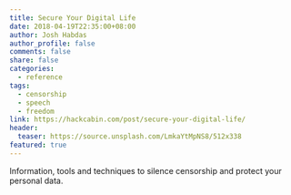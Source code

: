 ```yaml
---
title: Secure Your Digital Life
date: 2018-04-19T22:35:00+08:00
author: Josh Habdas
author_profile: false
comments: false
share: false
categories:
  - reference
tags:
  - censorship
  - speech
  - freedom
link: https://hackcabin.com/post/secure-your-digital-life/
header:
  teaser: https://source.unsplash.com/LmkaYtMpNS8/512x338
featured: true
---
```


Information, tools and techniques to silence censorship and protect your personal data.
